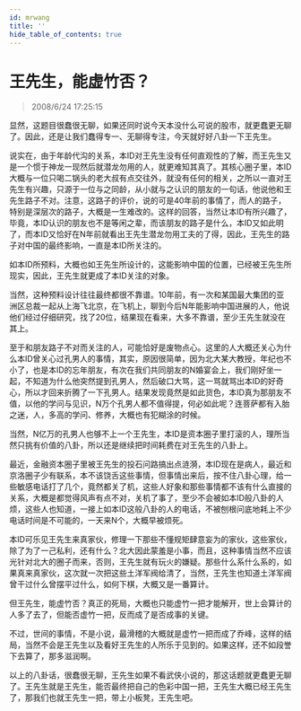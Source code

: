 ```yaml
---
id: mrwang 
title: ''
hide_table_of_contents: true
---
```


# 王先生，能虚竹否？

> 2008/6/24 17:25:15

<div style={{color: '#FF0000', fontWeight: 'bold', fontSize: '20px'}}>

显然，这题目很蠢很无聊，如果还同时说今天本没什么可说的股市，就更蠢更无聊了。因此，还是让我们蠢得专一、无聊得专注，今天就好好八卦一下王先生。

 

说实在，由于年龄代沟的关系，本ID对王先生没有任何直观性的了解，而王先生又是一个惯于神龙一现然后就潜龙勿用的人，就更难知其真了。其核心圈子里，本ID大概与一位只喝二锅头的老大叔有点交往外，就没有任何的相关，之所以一直对王先生有兴趣，只源于一位与之同龄，从小就与之认识的朋友的一句话，他说他和王先生路子不对。注意，这路子的评价，说的可是40年前的事情了，而人的路子，特别是深层次的路子，大概是一生难改的。这样的回答，当然让本ID有所兴趣了，毕竟，本ID认识的朋友也不是等闲之辈，而该朋友的路子是什么，本ID又如此明了，而本ID又恰好在N年前就看出王先生潜龙勿用工夫的了得，因此，王先生的路子对中国的最终影响，一直是本ID所关注的。

 

如本ID所预料，大概也如王先生所设计的，这能影响中国的位置，已经被王先生所现实，因此，王先生就更成了本ID关注的对象。

 

当然，这种预料设计往往最终都很不靠谱。10年前，有一次和某国最大集团的亚洲区总裁一起从上海飞北京，在飞机上，聊到今后N年能影响中国进展的人，他说他们经过仔细研究，找了20位，结果现在看来，大多不靠谱，至少王先生就没在其上。

 

至于和朋友路子不对而关注的人，可能恰好是废物点心。这里的人大概还关心为什么本ID曾关心过孔男人的事情，其实，原因很简单，因为北大某大教授，年纪也不小了，也是本ID的忘年朋友，有次在我们共同朋友的N婚宴会上，我们刚好坐一起，不知道为什么他突然提到孔男人，然后破口大骂，这一骂就骂出本ID的好奇心，所以才回来折腾了一下孔男人。结果发现竟然是如此货色，本ID真为那朋友不值，以他的学问与见识，N万个孔男人都不值得提，何必如此呢？连菩萨都有入胎之迷，人，多高的学问、修养，大概也有犯糊涂的时候。

 

当然，N亿万的孔男人也够不上一个王先生，本ID是资本圈子里打滚的人，理所当然只挑有价值的八卦，所以还是继续把时间耗费在对王先生的八卦上。

 

最近，金融资本圈子里被王先生的投石问路搞出点涟漪，本ID现在是病人，最近和京洛圈子少有联系，本不该饶舌这些事情，但事情出来后，按不住八卦心理，给一些敏感电话打了几个，竟然都关了机，这些人好象和那些事情都不该有什么直接的关系，大概是都觉得风声有点不对，关机了事了，至少不会被如本ID般八卦的人烦，这些人也知道，一接上如本ID这般八卦的人的电话，不被刨根问底地耗上不少电话时间是不可能的，一天来N个，大概早被烦死。

 

本ID可乐见王先生来真家伙，修理一下那些不懂规矩肆意妄为的家伙，这些家伙，除了为了一己私利，还有什么？北大因此蒙羞是小事，而且，这种事情当然不应该光针对北大的圈子而来，否则，王先生就有玩火的嫌疑。那些什么系什么系的，如果真来真家伙，这次就一次把这些土洋军阀给清了，当然，王先生也知道土洋军阀曾干过什么曾摆平过什么，如何下棋，大概又是一番算计。

 

但王先生，能虚竹否？真正的死局，大概也只能虚竹一把才能解开，世上会算计的人多了去了，但能否虚竹一把，反而成了是否成事的关键。

 

不过，世间的事情，不是小说，最滑稽的大概就是虚竹一把而成了乔峰，这样的结局，当然不会是王先生以及看好王先生的人所乐于见到的。如果这样，还不如段誉下去算了，那多滋润啊。

 

以上的八卦话，很蠢很无聊，王先生如果不看武侠小说的，那这话题就更蠢更无聊了。王先生就是王先生，能否最终把自己的色彩中国一把，王先生大概已经王先生了，那我们也就王先生一把，带上小板凳，王先生吧。

</div>